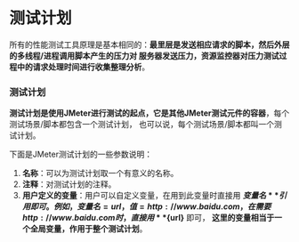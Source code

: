 测试计划
==================================================================
所有的性能测试工具原理是基本相同的：**最里层是发送相应请求的脚本，然后外层的多线程/进程调用脚本产生的压力对
服务器发送压力，资源监控器对压力测试过程中的请求处理时间进行收集整理分析**。

### 测试计划
**测试计划是使用JMeter进行测试的起点，它是其他JMeter测试元件的容器**，每个测试场景/脚本都包含一个测试计划，
也可以说，每个测试场景/脚本都叫一个测试计划。

下面是JMeter测试计划的一些参数说明：

1. **名称**：可以为测试计划取一个有意义的名称。
2. **注释**：对测试计划的注释。
3. **用户定义的变量**：用户可以自定义变量，在用到此变量时直接用 **${变量名}** 引用即可。例如，
变量名=url，值=http://www.baidu.com，在需要http://www.baidu.com 时，直接用 **${url}** 即可，
**这里的变量相当于一个全局变量，作用于整个测试计划**。
